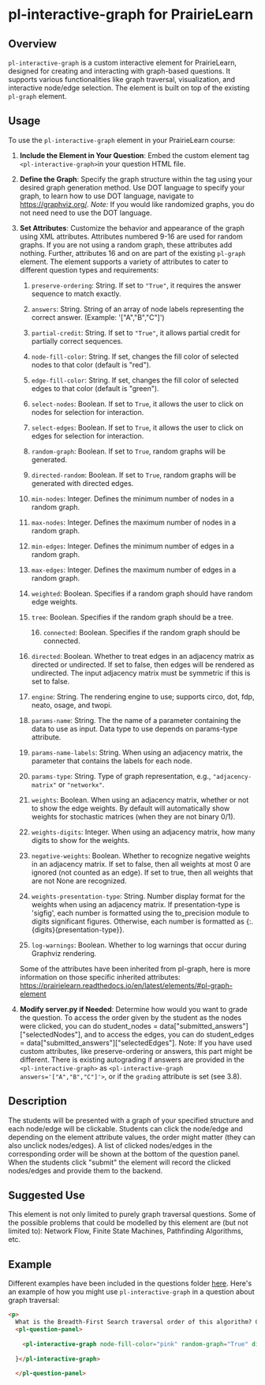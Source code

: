 
  

# pl-interactive-graph for PrairieLearn

  

## Overview

`pl-interactive-graph` is a custom interactive element for PrairieLearn, designed for creating and interacting with graph-based questions. It supports various functionalities like graph traversal, visualization, and interactive node/edge selection. The element is built on top of the existing `pl-graph` element.

  

## Usage

To use the `pl-interactive-graph` element in your PrairieLearn course:

  

1.  **Include the Element in Your Question**: Embed the custom element tag `<pl-interactive-graph>`in your question HTML file.

2.  **Define the Graph**: Specify the graph structure within the tag using your desired graph generation method. Use DOT language to specify your graph, to learn how to use DOT language, navigate to https://graphviz.org/. *Note:* If you would like randomized graphs, you do not need need to use the DOT language.

3.  **Set Attributes**: Customize the behavior and appearance of the graph using XML attributes. Attributes numbered 9-16 are used for random graphs. If you are not using a random graph, these attributes add nothing. Further, attributes 16 and on are part of the existing `pl-graph` element. The element supports a variety of attributes to cater to different question types and requirements:

	1. `preserve-ordering`: String. If set to `"True"`, it requires the answer sequence to match exactly.

	2. `answers`: String. String of an array of node labels representing the correct answer. (Example: '["A","B","C"]')

	3. `partial-credit`: String. If set to `"True"`, it allows partial credit for partially correct sequences.

	4. `node-fill-color`: String. If set, changes the fill color of selected nodes to that color (default is "red").

	5. `edge-fill-color`: String. If set, changes the fill color of selected edges to that color (default is "green").
	
 	6. `select-nodes`: Boolean. If set to `True`, it allows the user to click on nodes for selection for interaction.

	7. `select-edges`: Boolean. If set to `True`, it allows the user to click on edges for selection for interaction. 

	8. `random-graph`: Boolean. If set to `True`, random graphs will be generated.

	9. `directed-random`: Boolean. If set to `True`, random graphs will be generated with directed edges.

	10. `min-nodes`: Integer. Defines the minimum number of nodes in a random graph.

	11. `max-nodes`: Integer. Defines the maximum number of nodes in a random graph.

	12. `min-edges`: Integer. Defines the minimum number of edges in a random graph.

	13. `max-edges`: Integer. Defines the maximum number of edges in a random graph.

	14. `weighted`: Boolean. Specifies if a random graph should have random edge weights.

	15. `tree`: Boolean. Specifies if the random graph should be a tree.

    	16. `connected`: Boolean. Specifies if the random graph should be connected.

	17.  `directed`: Boolean. Whether to treat edges in an adjacency matrix as directed or undirected. If set to false, then edges will be rendered as undirected. The input adjacency matrix must be symmetric if this is set to false.

	18.  `engine`: String. The rendering engine to use; supports circo, dot, fdp, neato, osage, and twopi.

	19.  `params-name`: String. The the name of a parameter containing the data to use as input. Data type to use depends on params-type attribute.

	20.  `params-name-labels`: String. When using an adjacency matrix, the parameter that contains the labels for each node.

   	21.  `params-type`: String. Type of graph representation, e.g., `"adjacency-matrix"` or `"networkx"`.

	22.  `weights`: Boolean. When using an adjacency matrix, whether or not to show the edge weights. By default will automatically show weights for stochastic matrices (when they are not binary 0/1).

	23.  `weights-digits`: Integer. When using an adjacency matrix, how many digits to show for the weights.
  
	24.  `negative-weights`: Boolean. Whether to recognize negative weights in an adjacency matrix. If set to false, then all weights at most 0 are ignored (not counted as an edge). If set to true, then all weights that are not None are recognized.

	25.  `weights-presentation-type`: String. Number display format for the weights when using an adjacency matrix. If presentation-type is 'sigfig', each number is formatted using the to_precision module to digits significant figures. Otherwise, each number is formatted as {:.{digits}{presentation-type}}.

	26.  `log-warnings`: Boolean. Whether to log warnings that occur during Graphviz rendering.

	Some of the attributes have been inherited from pl-graph, here is more information on those specific inherited attributes: https://prairielearn.readthedocs.io/en/latest/elements/#pl-graph-element

  

5.  **Modify server.py if Needed**: Determine how would you want to grade the question. To access the order given by the student as the nodes were clicked, you can do student_nodes = data["submitted_answers"]["selectedNodes"], and to access the edges, you can do  student_edges = data["submitted_answers"]["selectedEdges"]. Note: If you have used custom attributes, like preserve-ordering or answers, this part might be different. There is existing autograding if answers are provided in the `<pl-interactive-graph>` as `<pl-interactive-graph answers='["A","B","C"]'>`, or if the `grading` attribute is set (see 3.8).

  
  

## Description

The students will be presented with a graph of your specified structure and each node/edge will be clickable. Students can click the node/edge and depending on the element attribute values, the order might matter (they can also unclick nodes/edges). A list of clicked nodes/edges in the corresponding order will be shown at the bottom of the question panel. When the students click "submit" the element will record the clicked nodes/edges and provide them to the backend.

  

## Suggested Use

This element is not only limited to purely graph traversal questions. Some of the possible problems that could be modelled by this element are (but not limited to): Network Flow, Finite State Machines, Pathfinding Algorithms, etc.

  

## Example

Different examples have been included in the questions folder [here](https://github.com/dahluwalia/pl-ucb-star-assessments/tree/interactive-graph/questions/pl-interactive-graph-examples).  Here's an example of how you might use `pl-interactive-graph` in a question about graph traversal:

  

```html
<p>
  What is the Breadth-First Search traversal order of this algorithm? Click the nodes in the order they are selected and click submit. There is partial credit on this problem. </p>
  <pl-question-panel>
      
    <pl-interactive-graph node-fill-color="pink" random-graph="True" directed-random="False" weighted="False" min-nodes = 4 max-nodes = 7 min-edges = 4 max-edges = 8 select-nodes="True" select-edges="False" preserve-ordering="True" partial-credit="True" answers='[]' grading='bfs'>graph G {
      
  }</pl-interactive-graph>
  
  </pl-question-panel>
